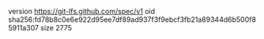 version https://git-lfs.github.com/spec/v1
oid sha256:fd78b8c0e6e922d95ee7df89ad937f3f9ebcf3fb21a89344d6b500f85911a307
size 2775
